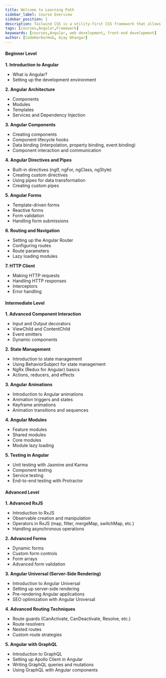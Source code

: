```yaml
---
title: Welcome to Learning Path
sidebar_label: Course Overview
sidebar_position: 1
description: Tailwind CSS is a utility-first CSS framework that allows you to rapidly build custom user interfaces. 
tags: [courses,Angular,Framework] 
keywoards: [courses,Angular, web development, front-end development]
author: [CodeHarborHub, Ajay Dhangar]
---
```

  

#### Beginner Level

**1. Introduction to Angular**
   - What is Angular? 
   - Setting up the development environment 

**2. Angular Architecture**
   - Components
   - Modules
   - Templates
   - Services and Dependency Injection

**3. Angular Components**
   - Creating components
   - Component lifecycle hooks
   - Data binding (interpolation, property binding, event binding)
   - Component interaction and communication

**4. Angular Directives and Pipes**
   - Built-in directives (ngIf, ngFor, ngClass, ngStyle)
   - Creating custom directives
   - Using pipes for data transformation
   - Creating custom pipes

**5. Angular Forms**
   - Template-driven forms
   - Reactive forms
   - Form validation
   - Handling form submissions

**6. Routing and Navigation**
   - Setting up the Angular Router
   - Configuring routes
   - Route parameters
   - Lazy loading modules

**7. HTTP Client**
   - Making HTTP requests
   - Handling HTTP responses
   - Interceptors
   - Error handling

#### Intermediate Level

**1. Advanced Component Interaction**
   - Input and Output decorators
   - ViewChild and ContentChild
   - Event emitters
   - Dynamic components

**2. State Management**
   - Introduction to state management
   - Using BehaviorSubject for state management
   - NgRx (Redux for Angular) basics
   - Actions, reducers, and effects

**3. Angular Animations**
   - Introduction to Angular animations
   - Animation triggers and states
   - Keyframe animations
   - Animation transitions and sequences

**4. Angular Modules**
   - Feature modules
   - Shared modules
   - Core modules
   - Module lazy loading

**5. Testing in Angular**
   - Unit testing with Jasmine and Karma
   - Component testing
   - Service testing
   - End-to-end testing with Protractor
 

#### Advanced Level

**1. Advanced RxJS**
   - Introduction to RxJS
   - Observable creation and manipulation
   - Operators in RxJS (map, filter, mergeMap, switchMap, etc.)
   - Handling asynchronous operations

**2. Advanced Forms**
   - Dynamic forms
   - Custom form controls
   - Form arrays
   - Advanced form validation

**3. Angular Universal (Server-Side Rendering)**
   - Introduction to Angular Universal
   - Setting up server-side rendering
   - Pre-rendering Angular applications
   - SEO optimization with Angular Universal

**4. Advanced Routing Techniques**
   - Route guards (CanActivate, CanDeactivate, Resolve, etc.)
   - Route resolvers
   - Nested routes
   - Custom route strategies

**5. Angular with GraphQL**
   - Introduction to GraphQL
   - Setting up Apollo Client in Angular
   - Writing GraphQL queries and mutations
   - Using GraphQL with Angular components 
 